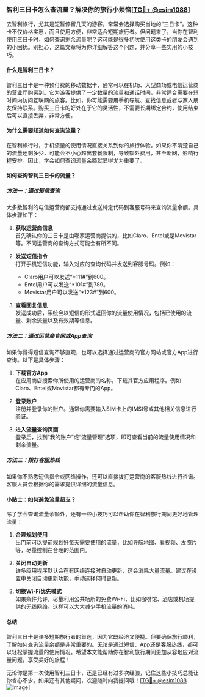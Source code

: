 ### 智利三日卡怎么查流量？解决你的旅行小烦恼[[TG💪+ @esim1088](https://t.me/s/esim1088)]

去智利旅行，尤其是短暂停留几天的游客，常常会选择购买当地的“三日卡”。这种卡不仅价格实惠，而且使用方便，非常适合短期旅行者。但问题来了，当你在智利使用三日卡时，如何查询剩余流量呢？这可能是很多初次使用这类卡的朋友会遇到的小困扰。别担心，这篇文章将为你详细解答这个问题，并分享一些实用的小技巧。

#### 什么是智利三日卡？

智利三日卡是一种预付费的移动数据卡，通常可以在机场、大型商场或电信运营商的营业厅购买到。它为游客提供了一定数量的流量和通话时间，非常适合需要在短时间内访问互联网的旅客。比如，你可能需要用手机导航、查找信息或者与家人朋友保持联系。购买三日卡的好处在于它的灵活性，不需要长期绑定合约，使用结束后可以直接丢弃，非常方便。

#### 为什么需要知道如何查询流量？

在智利旅行时，手机流量的使用情况直接关系到你的旅行体验。如果你不清楚自己的流量还剩多少，可能会不小心超出套餐限制，导致额外费用，甚至断网，影响行程安排。因此，学会如何查询流量余额就显得尤为重要了。

#### 如何查询智利三日卡的流量？

##### 方法一：通过短信查询

大多数智利的电信运营商都支持通过发送特定代码到客服号码来查询流量余额。具体步骤如下：

1. **获取运营商信息**  
   首先确认你的三日卡是由哪家运营商提供的，比如Claro、Entel或是Movistar等。不同运营商的查询方式可能会有所不同。

2. **发送短信指令**  
   打开手机短信功能，输入对应的查询代码并发送到客服号码。例如：
   - Claro用户可以发送“*111#”到600。
   - Entel用户可以发送“*101#”到789。
   - Movistar用户可以发送“*123#”到600。

3. **查看回复信息**  
   发送成功后，系统会以短信的形式返回你的流量使用情况，包括已使用的流量、剩余流量以及有效期等信息。

##### 方法二：通过运营商官网或App查询

如果你觉得短信查询不够直观，也可以选择通过运营商的官方网站或官方App进行查询。以下是具体步骤：

1. **下载官方App**  
   在应用商店搜索你所使用的运营商的名称，下载其官方应用程序。例如Claro、Entel或Movistar都有专门的App。

2. **登录账户**  
   注册并登录你的账户。通常你需要输入SIM卡上的IMSI号或其他相关信息进行验证。

3. **进入流量查询页面**  
   登录后，找到“我的账户”或“流量管理”选项，即可查看当前的流量使用情况和剩余流量。

##### 方法三：拨打客服热线

如果你不熟悉短信指令或网络操作，还可以直接拨打运营商的客服热线进行咨询。客服人员会根据你的需求提供详细的流量信息。

#### 小贴士：如何避免流量超支？

除了学会查询流量余额外，还有一些小技巧可以帮助你在智利旅行期间更好地管理流量：

1. **合理规划使用**  
   出门前可以提前规划好每天需要使用的流量，比如导航地图、看视频、发照片等，尽量控制在合理的范围内。

2. **关闭自动更新**  
   许多应用程序默认会在有网络连接时自动更新，这会消耗大量流量。建议在设置中关闭自动更新功能，手动选择何时更新。

3. **切换Wi-Fi优先模式**  
   如果条件允许，尽量利用公共场所的免费Wi-Fi，比如咖啡馆、酒店或机场提供的无线网络。这样可以大大减少手机流量的消耗。

#### 总结

智利三日卡是许多短期旅行者的首选，因为它既经济又便捷。但要确保旅行顺利，了解如何查询流量余额是非常重要的。无论是通过短信、App还是客服热线，都可以轻松掌握流量的使用情况。希望本文能帮助你在智利旅行期间更加从容地应对流量问题，享受美好的旅程！

无论你是第一次使用智利三日卡，还是已经有过多次经验，记住这些小技巧总能让你省心不少。如果还有其他疑问，欢迎随时向我提问哦！[[TG💪+ @esim1088](https://t.me/s/esim1088) ![Image](https://i.postimg.cc/4NQfJmqS/Snipaste-2025-05-13-00-14-12.png)]